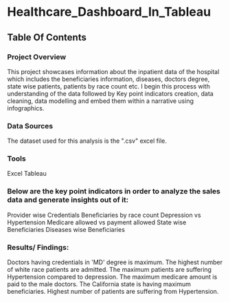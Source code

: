 # Healthcare_Dashboard_In_Tableau

## Table Of Contents

### Project Overview
This project showcases information about the inpatient data of the hospital which includes the beneficiaries information, diseases, doctors degree, state wise patients, patients by race count etc. I begin this process with understanding of the data followed by Key point indicators creation, data cleaning, data modelling and embed them within a narrative using infographics.

### Data Sources
The dataset used for this analysis is the ".csv" excel file.

### Tools
Excel
Tableau

### Below are the key point indicators in order to analyze the sales data and generate insights out of it:
Provider wise Credentials
Beneficiaries by race count
Depression vs Hypertension
Medicare allowed vs payment allowed
State wise Beneficiaries
Diseases wise Beneficiaries

### Results/ Findings:
Doctors having credentials in 'MD' degree is maximum.
The highest number of white race patients are admitted.
The maximum patients are suffering Hypertension compared to depression.
The maximum medicare amount is paid to the male doctors.
The California state is having maximum beneficiaries.
Highest number of patients are suffering from Hypertension.





